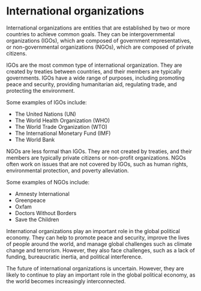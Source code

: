 # International organizations

International organizations are entities that are established by two or more countries to achieve common goals. They can be intergovernmental organizations (IGOs), which are composed of government representatives, or non-governmental organizations (NGOs), which are composed of private citizens.

IGOs are the most common type of international organization. They are created by treaties between countries, and their members are typically governments. IGOs have a wide range of purposes, including promoting peace and security, providing humanitarian aid, regulating trade, and protecting the environment.

Some examples of IGOs include:
- The United Nations (UN)
- The World Health Organization (WHO)
- The World Trade Organization (WTO)
- The International Monetary Fund (IMF)
- The World Bank

NGOs are less formal than IGOs. They are not created by treaties, and their members are typically private citizens or non-profit organizations. NGOs often work on issues that are not covered by IGOs, such as human rights, environmental protection, and poverty alleviation.

Some examples of NGOs include:
- Amnesty International
- Greenpeace
- Oxfam
- Doctors Without Borders
- Save the Children

International organizations play an important role in the global political economy. They can help to promote peace and security, improve the lives of people around the world, and manage global challenges such as climate change and terrorism. However, they also face challenges, such as a lack of funding, bureaucratic inertia, and political interference.

The future of international organizations is uncertain. However, they are likely to continue to play an important role in the global political economy, as the world becomes increasingly interconnected.